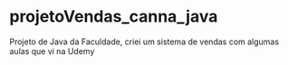 # projetoVendas_canna_java
Projeto de Java da Faculdade, criei um sistema de vendas com algumas aulas que vi na Udemy

